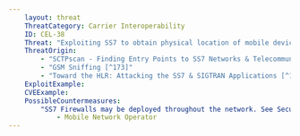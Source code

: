 ```yaml
---
    layout: threat
    ThreatCategory: Carrier Interoperability
    ID: CEL-38
    Threat: "Exploiting SS7 to obtain physical location of mobile device"
    ThreatOrigin:
        - "SCTPscan - Finding Entry Points to SS7 Networks & Telecommunication Backbones [^172]"
        - "GSM Sniffing [^173]"
        - "Toward the HLR: Attacking the SS7 & SIGTRAN Applications [^174]"
    ExploitExample:
    CVEExample:
    PossibleCountermeasures:
        "SS7 Firewalls may be deployed throughout the network. See Securing SS7 Telecommunications Networks [^191]":
            - Mobile Network Operator
---
```

